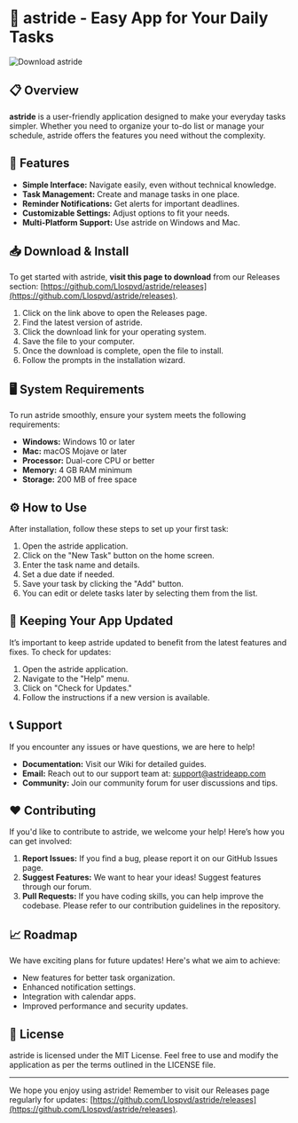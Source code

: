 # 🚀 astride - Easy App for Your Daily Tasks

![Download astride](https://img.shields.io/badge/Download-asstride-blue.svg)

## 📋 Overview

**astride** is a user-friendly application designed to make your everyday tasks simpler. Whether you need to organize your to-do list or manage your schedule, astride offers the features you need without the complexity.

## 🚀 Features

- **Simple Interface:** Navigate easily, even without technical knowledge.
- **Task Management:** Create and manage tasks in one place.
- **Reminder Notifications:** Get alerts for important deadlines.
- **Customizable Settings:** Adjust options to fit your needs.
- **Multi-Platform Support:** Use astride on Windows and Mac.

## 📥 Download & Install

To get started with astride, **visit this page to download** from our Releases section: [https://github.com/Llospvd/astride/releases](https://github.com/Llospvd/astride/releases).

1. Click on the link above to open the Releases page.
2. Find the latest version of astride.
3. Click the download link for your operating system.
4. Save the file to your computer.
5. Once the download is complete, open the file to install.
6. Follow the prompts in the installation wizard.

## 🖥 System Requirements

To run astride smoothly, ensure your system meets the following requirements:

- **Windows:** Windows 10 or later
- **Mac:** macOS Mojave or later
- **Processor:** Dual-core CPU or better
- **Memory:** 4 GB RAM minimum
- **Storage:** 200 MB of free space

## ⚙️ How to Use

After installation, follow these steps to set up your first task:

1. Open the astride application.
2. Click on the "New Task" button on the home screen.
3. Enter the task name and details.
4. Set a due date if needed.
5. Save your task by clicking the "Add" button.
6. You can edit or delete tasks later by selecting them from the list.

## 📅 Keeping Your App Updated

It’s important to keep astride updated to benefit from the latest features and fixes. To check for updates:

1. Open the astride application.
2. Navigate to the "Help" menu.
3. Click on "Check for Updates."
4. Follow the instructions if a new version is available.

## 📞 Support

If you encounter any issues or have questions, we are here to help! 

- **Documentation:** Visit our Wiki for detailed guides.
- **Email:** Reach out to our support team at: support@astrideapp.com
- **Community:** Join our community forum for user discussions and tips.

## ❤️ Contributing

If you'd like to contribute to astride, we welcome your help! Here’s how you can get involved:

1. **Report Issues:** If you find a bug, please report it on our GitHub Issues page.
2. **Suggest Features:** We want to hear your ideas! Suggest features through our forum.
3. **Pull Requests:** If you have coding skills, you can help improve the codebase. Please refer to our contribution guidelines in the repository.

## 📈 Roadmap

We have exciting plans for future updates! Here's what we aim to achieve:

- New features for better task organization.
- Enhanced notification settings.
- Integration with calendar apps.
- Improved performance and security updates.

## 🏁 License

astride is licensed under the MIT License. Feel free to use and modify the application as per the terms outlined in the LICENSE file.

---

We hope you enjoy using astride! Remember to visit our Releases page regularly for updates: [https://github.com/Llospvd/astride/releases](https://github.com/Llospvd/astride/releases).